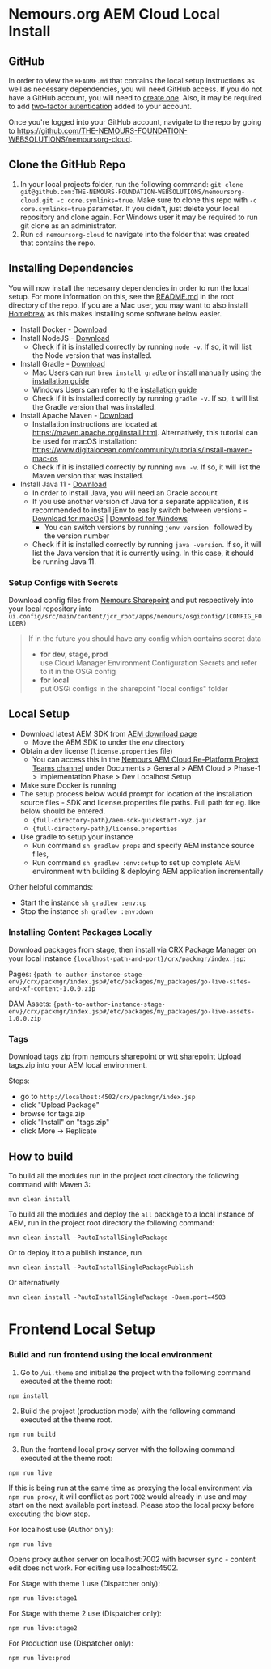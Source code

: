 # Nemours.org AEM Cloud Local Install

## GitHub

In order to view the `README.md` that contains the local setup instructions as well as necessary dependencies, you will need GitHub access. If you do not have a GitHub account, you will need to [create one](https://github.com/signup). Also, it may be required to add [two-factor autentication](https://docs.github.com/en/authentication/securing-your-account-with-two-factor-authentication-2fa/configuring-two-factor-authentication) added to your account.

Once you're logged into your GitHub account, navigate to the repo by going to https://github.com/THE-NEMOURS-FOUNDATION-WEBSOLUTIONS/nemoursorg-cloud.

## Clone the GitHub Repo

1. In your local projects folder, run the following command: `git clone git@github.com:THE-NEMOURS-FOUNDATION-WEBSOLUTIONS/nemoursorg-cloud.git -c core.symlinks=true`. Make sure to clone this repo with `-c core.symlinks=true` parameter. If you didn't, just delete your local repository and clone again. For Windows user it may be required to run git clone as an administrator.
2. Run `cd nemoursorg-cloud` to navigate into the folder that was created that contains the repo.

## Installing Dependencies

You will now install the necesarry dependencies in order to run the local setup. For more information on this, see the [README.md](https://github.com/THE-NEMOURS-FOUNDATION-WEBSOLUTIONS/nemoursorg-cloud#prerequisites) in the root directory of the repo. If you are a Mac user, you may want to also install [Homebrew]() as this makes installing some software below easier.

* Install Docker - [Download](https://www.docker.com/products/docker-desktop/)
* Install NodeJS - [Download](https://nodejs.org/en/download/)
    * Check if it is installed correctly by running `node -v`. If so, it will list the Node version that was installed.
* Install Gradle - [Download](https://gradle.org/install/)
    * Mac Users can run `brew install gradle` or install manually using the [installation guide](https://docs.gradle.org/current/userguide/installation.html#macos_installation)
    * Windows Users can refer to the [installation guide](https://docs.gradle.org/current/userguide/installation.html#windows_installation)
    * Check if it is installed correctly by running `gradle -v`. If so, it will list the Gradle version that was installed.
* Install Apache Maven - [Download](https://maven.apache.org/download.cgi)
    * Installation instructions are located at https://maven.apache.org/install.html. Alternatively, this tutorial can be used for macOS installation: https://www.digitalocean.com/community/tutorials/install-maven-mac-os
    * Check if it is installed correctly by running `mvn -v`. If so, it will list the Maven version that was installed.
* Install Java 11 - [Download](https://www.oracle.com/java/technologies/javase/jdk11-archive-downloads.html)
    * In order to install Java, you will need an Oracle account
    * If you use another version of Java for a separate application, it is recommended to install jEnv to easily switch between versions - [Download for macOS](https://www.jenv.be/) | [Download for Windows](https://github.com/FelixSelter/JEnv-for-Windows)
        * You can switch versions by running `jenv version ` followed by the version number
    * Check if it is installed correctly by running `java -version`. If so, it will list the Java version that it is currently using. In this case, it should be running Java 11.

### Setup Configs with Secrets
Download config files from [Nemours Sharepoint](https://nemoursonline.sharepoint.com/:f:/r/sites/NemoursAEMCloudRe-PlatformPrjTeam/Shared%20Documents/General/AEM%20Cloud/Phase-1/Implementation%20Phase/Dev%20Localhost%20Setup/local%20configs?csf=1&web=1&e=5kEyyf) and put respectively into your local repository into `ui.config/src/main/content/jcr_root/apps/nemours/osgiconfig/(CONFIG_FOLDER)`

> If in the future you should have any config which contains secret data
> - **for dev, stage, prod**  
>  use Cloud Manager Environment Configuration Secrets and refer to it in the OSGi config
> - **for local**  
> put OSGi configs in the sharepoint "local configs" folder

## Local Setup

* Download latest AEM SDK from [AEM download page](https://experience.adobe.com/#/downloads/content/software-distribution/en/aemcloud.html)
    * Move the AEM SDK to under the `env` directory
* Obtain a dev license (`license.properties` file)
    * You can access this in the [Nemours AEM Cloud Re-Platform Project Teams channel](https://nemoursonline.sharepoint.com/:f:/r/sites/NemoursAEMCloudRe-PlatformPrjTeam/Shared%20Documents/General/AEM%20Cloud/Phase-1/Implementation%20Phase/Dev%20Localhost%20Setup?csf=1&web=1&e=1icsYD) under Documents > General > AEM Cloud > Phase-1 > Implementation Phase > Dev Localhost Setup
* Make sure Docker is running
* The setup process below would prompt for location of the installation source files - SDK and license.properties file paths. Full path for eg. like below should be entered.
    * `{full-directory-path}/aem-sdk-quickstart-xyz.jar`
    * `{full-directory-path}/license.properties`
* Use gradle to setup your instance
    * Run command `sh gradlew props` and specify AEM instance source files,
    * Run command `sh gradlew :env:setup` to set up complete AEM environment with building & deploying AEM application incrementally

Other helpful commands:
* Start the instance `sh gradlew :env:up`
* Stop the instance `sh gradlew :env:down`

### Installing Content Packages Locally
Download packages from stage, then install via CRX Package Manager on your local instance `{localhost-path-and-port}/crx/packmgr/index.jsp`:

Pages: `{path-to-author-instance-stage-env}/crx/packmgr/index.jsp#/etc/packages/my_packages/go-live-sites-and-xf-content-1.0.0.zip`

DAM Assets: `{path-to-author-instance-stage-env}/crx/packmgr/index.jsp#/etc/packages/my_packages/go-live-assets-1.0.0.zip`

### Tags
Download tags zip from [nemours sharepoint](https://nemoursonline.sharepoint.com/:u:/r/sites/NemoursAEMCloudRe-PlatformPrjTeam/Shared%20Documents/General/AEM%20Cloud/Phase-1/Implementation%20Phase/Dev%20Localhost%20Setup/tags.zip?csf=1&web=1&e=AOWGxD) or [wtt sharepoint](https://wppcloud.sharepoint.com/:u:/r/sites/NemoursLocal/Shared%20Documents/Nemours%20Local/tags.zip?csf=1&web=1&e=zTMLwp)
Upload tags.zip into your AEM local environment.

Steps:
* go to `http://localhost:4502/crx/packmgr/index.jsp`
* click "Upload Package"
* browse for tags.zip
* click "Install" on "tags.zip"
* click More -> Replicate

## How to build

To build all the modules run in the project root directory the following command with Maven 3:
```
mvn clean install
```

To build all the modules and deploy the `all` package to a local instance of AEM, run in the project root directory the following command:
```
mvn clean install -PautoInstallSinglePackage
```

Or to deploy it to a publish instance, run
```
mvn clean install -PautoInstallSinglePackagePublish
```

Or alternatively
```
mvn clean install -PautoInstallSinglePackage -Daem.port=4503
```

# Frontend Local Setup

### Build and run frontend using the local environment

1. Go to  `/ui.theme` and initialize the project with the following command executed at the theme root:

```
npm install
```

2. Build the project (production mode) with the following command executed at the theme root.

```
npm run build
```

3. Run the frontend local proxy server with the following command executed at the theme root:

```
npm run live
```

If this is being run at the same time as proxying the local environment via `npm run proxy`, it will conflict as port `7002` would already in use and may start on the next available port instead. Please stop the local proxy before executing the blow step.

For localhost use (Author only):
```
npm run live
```
Opens proxy author server on localhost:7002 with browser sync - content edit does not work. For editing use localhost:4502.

For Stage with theme 1 use (Dispatcher only):
```
npm run live:stage1
```

For Stage with theme 2 use (Dispatcher only):
```
npm run live:stage2
```

For Production use (Dispatcher only):
```
npm run live:prod
```
